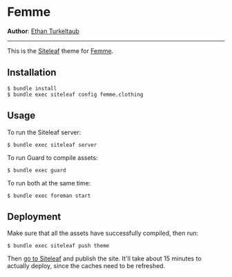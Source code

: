 # Femme

**Author**: [Ethan Turkeltaub](http://ethnt.me)

---

This is the [Siteleaf](http://siteleaf.com) theme for [Femme](http://femme.clothing).

## Installation

```
$ bundle install
$ bundle exec siteleaf config femme.clothing
```

## Usage

To run the Siteleaf server:

```
$ bundle exec siteleaf server
```

To run Guard to compile assets:

```
$ bundle exec guard
```

To run both at the same time:

```
$ bundle exec foreman start
```

## Deployment

Make sure that all the assets have successfully compiled, then run:

```
$ bundle exec siteleaf push theme
```

Then [go to Siteleaf](https://manage.siteleaf.com/sites/541daa175dde229ac800005e/pages) and publish the site. It'll take about 15 minutes to actually deploy, since the caches need to be refreshed.
